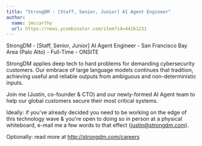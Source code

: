 ```yaml
---
title: "StrongDM : [Staff, Senior, Junior] AI Agent Engineer"
author:
  name: jmccarthy
  url: https://news.ycombinator.com/item?id=44161231
---
```

StrongDM - [Staff, Senior, Junior] AI Agent Engineer - San Francisco Bay Area (Palo Alto) - Full-Time - ONSITE

StrongDM applies deep tech to hard problems for demanding cybersecurity customers. Our embrace of large language models continues that tradition, achieving useful and reliable outputs from ambiguous and non-deterministic inputs.

Join me (Justin, co-founder &amp; CTO) and our newly-formed AI Agent team to help our global customers secure their most critical systems.

Ideally: if you&#x27;ve already decided you need to be working on the edge of this technology wave &amp; you&#x27;re open to doing so in person at a physical whiteboard, e-mail me a few words to that effect (justin@strongdm.com).

Optionally: read more at <a href="http:&#x2F;&#x2F;strongdm.com&#x2F;careers" rel="nofollow">http:&#x2F;&#x2F;strongdm.com&#x2F;careers</a>
<JobApplication />
